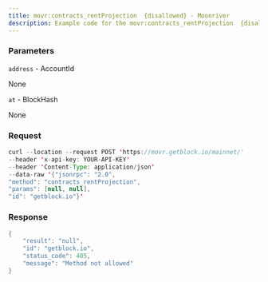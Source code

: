 ```yaml
---
title: movr:contracts_rentProjection  {disallowed} - Moonriver
description: Example code for the movr:contracts_rentProjection  {disallowed} json-rpc method. Сomplete guide on how to use movr:contracts_rentProjection  {disallowed} json-rpc in GetBlock.io Web3 documentation.
---
```


### Parameters


`address` - AccountId

None

`at` - BlockHash

None

### Request

``` java
curl --location --request POST 'https://movr.getblock.io/mainnet/' 
--header 'x-api-key: YOUR-API-KEY' 
--header 'Content-Type: application/json' 
--data-raw '{"jsonrpc": "2.0",
"method": "contracts_rentProjection",
"params": [null, null],
"id": "getblock.io"}'
```

###  Response

``` java
{
    "result": "null",
    "id": "getblock.io",
    "status_code": 405,
    "message": "Method not allowed"
}
```

